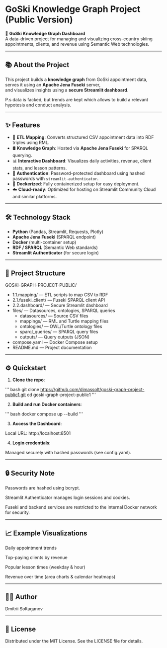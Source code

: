 # GoSki Knowledge Graph Project (Public Version)

🚀 **GoSki Knowledge Graph Dashboard**  
A data-driven project for managing and visualizing cross-country skiing appointments, clients, and revenue using Semantic Web technologies.

---

## 📚 About the Project

This project builds a **knowledge graph** from GoSki appointment data,
serves it using an **Apache Jena Fuseki** server,  
and visualizes insights using a **secure Streamlit dashboard**.

P.s data is facked, but trends are kept which allows to build a relevant hypotesis and conduct analysis. 

---

## ✨ Features

- 🔗 **ETL Mapping**: Converts structured CSV appointment data into RDF triples using RML.
- 🛢 **Knowledge Graph**: Hosted via **Apache Jena Fuseki** for SPARQL querying.
- 📊 **Interactive Dashboard**: Visualizes daily activities, revenue, client stats, and lesson patterns.
- 🔐 **Authentication**: Password-protected dashboard using hashed passwords with `streamlit-authenticator`.
- 🐳 **Dockerized**: Fully containerized setup for easy deployment.
- ☁️ **Cloud-ready**: Optimized for hosting on Streamlit Community Cloud and similar platforms.

---

## 🛠 Technology Stack

- **Python** (Pandas, Streamlit, Requests, Plotly)
- **Apache Jena Fuseki** (SPARQL endpoint)
- **Docker** (multi-container setup)
- **RDF / SPARQL** (Semantic Web standards)
- **Streamlit Authenticator** (for secure login)

---

## 📂 Project Structure

GOSKI-GRAPH-PROJECT-PUBLIC/
- 1.1.mapping/ — ETL scripts to map CSV to RDF
- 2.1.fuseki_client/ — Fuseki SPARQL client API
- 2.2.dashboard/ — Secure Streamlit dashboard
- files/ — Datasources, ontologies, SPARQL queries
  - datasources/ — Source CSV files
  - mappings/ — RML and Turtle mapping files
  - ontologies/ — OWL/Turtle ontology files
  - sparql_queries/ — SPARQL query files
  - outputs/ — Query outputs (JSON)
- compose.yaml — Docker Compose setup
- README.md — Project documentation

---

## ⚙️ Quickstart

1. **Clone the repo**:

'''
bash
git clone https://github.com/dimassolt/goski-graph-project-public1.git
cd goski-graph-project-public1
'''

2. **Build and run Docker containers**:

'''
bash
docker compose up --build
'''

3. **Access the Dashboard**:

Local URL: http://localhost:8501

4. **Login credentials**:

Managed securely with hashed passwords (see config.yaml).

---

## 🔒 Security Note
Passwords are hashed using bcrypt.

Streamlit Authenticator manages login sessions and cookies.

Fuseki and backend services are restricted to the internal Docker network for security.

---

## 📈 Example Visualizations
Daily appointment trends

Top-paying clients by revenue

Popular lesson times (weekday & hour)

Revenue over time (area charts & calendar heatmaps)

---

## 🧑‍💻 Author
Dmitrii Soltaganov

---

## 📜 License
Distributed under the MIT License.
See the LICENSE file for details.
